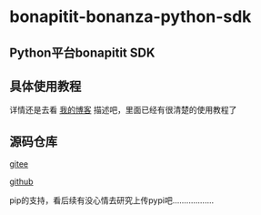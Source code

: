 # bonapitit-bonanza-python-sdk

## Python平台bonapitit  SDK


## 具体使用教程
详情还是去看 [我的博客](https://blog.csdn.net/qq_41707308/article/details/118156373) 描述吧，里面已经有很清楚的使用教程了

## 源码仓库 
[gitee](https://gitee.com/yang6030/bonapitit-bonanza-python-sdk.git)

[github](https://github.com/yang6030/bonapitit-bonanza-python-sdk.git)

pip的支持，看后续有没心情去研究上传pypi吧..................
